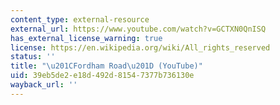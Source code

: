 ```yaml
---
content_type: external-resource
external_url: https://www.youtube.com/watch?v=GCTXN0QnISQ
has_external_license_warning: true
license: https://en.wikipedia.org/wiki/All_rights_reserved
status: ''
title: "\u201CFordham Road\u201D (YouTube)"
uid: 39eb5de2-e18d-492d-8154-7377b736130e
wayback_url: ''
---
```

